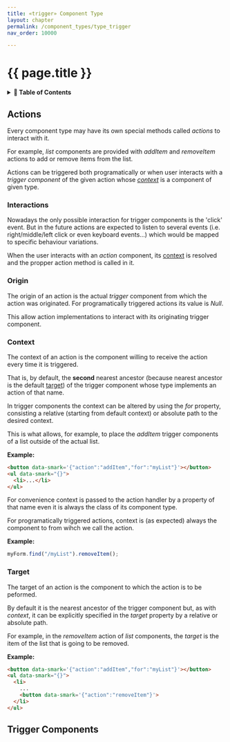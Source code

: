 ```yaml
---
title: «trigger» Component Type
layout: chapter
permalink: /component_types/type_trigger
nav_order: 10000

---
```


# {{ page.title }}

<details>
<summary>
<strong>📖 Table of Contents</strong>
</summary>

  {{ "
<!-- vim-markdown-toc GitLab -->

* [Actions](#actions)
    * [Interactions](#interactions)
    * [Origin](#origin)
    * [Context](#context)
    * [Target](#target)
* [Trigger Components](#trigger-components)

<!-- vim-markdown-toc -->
       " | markdownify }}

</details>



Actions
-------

Every component type may have its own special methods called *actions* to
interact with it.

For example, *list* components are provided with *addItem* and *removeItem*
actions to add or remove items from the list.

Actions can be triggered both programatically or when user interacts with a
*trigger component* of the given action whose [*context*](#context) is a
component of given type.


### Interactions

Nowadays the only possible interaction for trigger components is the 'click'
event. But in the future actions are expected to listen to several events (i.e.
right/middle/left click or even keyboard events...) which would be mapped to
specific behaviour variations.

When the user interacts with an *action* component, its [context](#context) is
resolved and the propper action method is called in it.


### Origin

The origin of an action is the actual *trigger* component from which the action
was originated. For programatically triggered actions its value is *Null*.

This allow action implementations to interact with its originating trigger
component.

### Context

The context of an action is the component willing to receive the action every
time it is triggered.

That is, by default, the **second** nearest ancestor (because nearest ancestor
is the default [target](#target)) of the trigger component whose type implements
an action of that name.

In trigger components the context can be altered by using the *for* property,
consisting a relative (starting from default context) or absolute path to the
desired context.

This is what allows, for example, to place the *addItem* trigger components of a
list outside of the actual list.

**Example:**
```html
<button data-smark='{"action":"addItem","for":"myList"}'></button>
<ul data-smark="{}">
  <li>...</li>
</ul>
```

For convenience context is passed to the action handler by a property of that
name even it is always the class of its component type.

For programatically triggered actions, context is (as expected) always the
component to from wihch we call the action.

**Example:**
```javascript
myForm.find("/myList").removeItem();
```

### Target

The target of an action is the component to which the action is to be peformed.

By default it is the nearest ancestor of the trigger component but, as with
*context*, it can be explicitly specified in the *target* property by a
relative or absolute path.

For example, in the *removeItem* action of *list* components, the *target* is
the item of the list that is going to be removed.

**Example:**

```html
<button data-smark='{"action":"addItem","for":"myList"}'></button>
<ul data-smark="{}">
  <li>
    ...
    <button data-smark='{"action":"removeItem"}'>
  </li>
</ul>
```



Trigger Components
------------------



